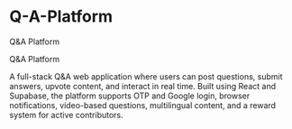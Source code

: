 # Q-A-Platform
Q&amp;A Platform

Q&A Platform

A full-stack Q&A web application where users can post questions, submit answers, upvote content, and interact in real time. Built using React and Supabase, the platform supports OTP and Google login, browser notifications, video-based questions, multilingual content, and a reward system for active contributors.


